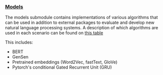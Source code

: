 ### [Models](models)
The models submodule contains implementations of various algorithms that can be used in addition to external packages to evaluate and develop new natural language processing systems. A description of which algorithms are used in each scenario can be found on [this table](../../README.md#content)

This includes:
* BERT
* GenSen
* Pretrained embeddings (Word2Vec,
fastText,
GloVe)
* Pytorch's conditional Gated Recurrent Unit (GRU)